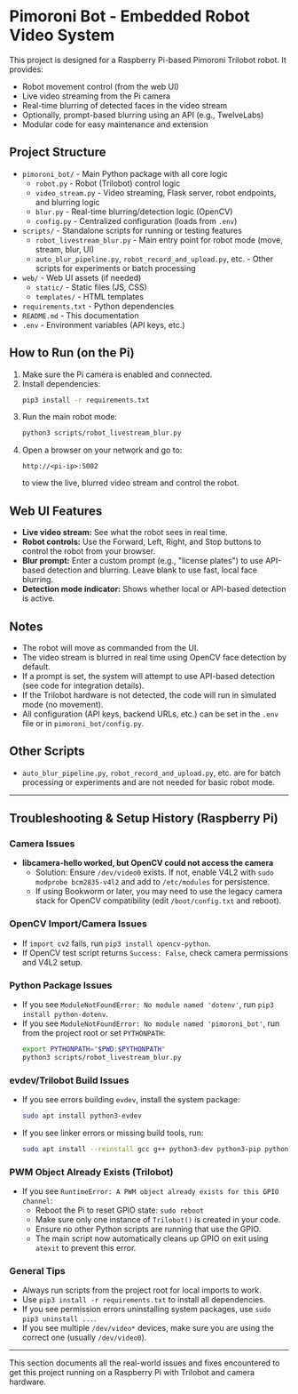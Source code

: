 # Pimoroni Bot - Embedded Robot Video System

This project is designed for a Raspberry Pi-based Pimoroni Trilobot robot. It provides:
- Robot movement control (from the web UI)
- Live video streaming from the Pi camera
- Real-time blurring of detected faces in the video stream
- Optionally, prompt-based blurring using an API (e.g., TwelveLabs)
- Modular code for easy maintenance and extension

## Project Structure

- `pimoroni_bot/` - Main Python package with all core logic
    - `robot.py` - Robot (Trilobot) control logic
    - `video_stream.py` - Video streaming, Flask server, robot endpoints, and blurring logic
    - `blur.py` - Real-time blurring/detection logic (OpenCV)
    - `config.py` - Centralized configuration (loads from `.env`)
- `scripts/` - Standalone scripts for running or testing features
    - `robot_livestream_blur.py` - Main entry point for robot mode (move, stream, blur, UI)
    - `auto_blur_pipeline.py`, `robot_record_and_upload.py`, etc. - Other scripts for experiments or batch processing
- `web/` - Web UI assets (if needed)
    - `static/` - Static files (JS, CSS)
    - `templates/` - HTML templates
- `requirements.txt` - Python dependencies
- `README.md` - This documentation
- `.env` - Environment variables (API keys, etc.)

## How to Run (on the Pi)

1. Make sure the Pi camera is enabled and connected.
2. Install dependencies:
   ```bash
   pip3 install -r requirements.txt
   ```
3. Run the main robot mode:
   ```bash
   python3 scripts/robot_livestream_blur.py
   ```
4. Open a browser on your network and go to:
   ```
   http://<pi-ip>:5002
   ```
   to view the live, blurred video stream and control the robot.

## Web UI Features
- **Live video stream:** See what the robot sees in real time.
- **Robot controls:** Use the Forward, Left, Right, and Stop buttons to control the robot from your browser.
- **Blur prompt:** Enter a custom prompt (e.g., "license plates") to use API-based detection and blurring. Leave blank to use fast, local face blurring.
- **Detection mode indicator:** Shows whether local or API-based detection is active.

## Notes
- The robot will move as commanded from the UI.
- The video stream is blurred in real time using OpenCV face detection by default.
- If a prompt is set, the system will attempt to use API-based detection (see code for integration details).
- If the Trilobot hardware is not detected, the code will run in simulated mode (no movement).
- All configuration (API keys, backend URLs, etc.) can be set in the `.env` file or in `pimoroni_bot/config.py`.

## Other Scripts
- `auto_blur_pipeline.py`, `robot_record_and_upload.py`, etc. are for batch processing or experiments and are not needed for basic robot mode.

---

## Troubleshooting & Setup History (Raspberry Pi)

### Camera Issues
- **libcamera-hello worked, but OpenCV could not access the camera**
  - Solution: Ensure `/dev/video0` exists. If not, enable V4L2 with `sudo modprobe bcm2835-v4l2` and add to `/etc/modules` for persistence.
  - If using Bookworm or later, you may need to use the legacy camera stack for OpenCV compatibility (edit `/boot/config.txt` and reboot).

### OpenCV Import/Camera Issues
- If `import cv2` fails, run `pip3 install opencv-python`.
- If OpenCV test script returns `Success: False`, check camera permissions and V4L2 setup.

### Python Package Issues
- If you see `ModuleNotFoundError: No module named 'dotenv'`, run `pip3 install python-dotenv`.
- If you see `ModuleNotFoundError: No module named 'pimoroni_bot'`, run from the project root or set `PYTHONPATH`:
  ```bash
  export PYTHONPATH="$PWD:$PYTHONPATH"
  python3 scripts/robot_livestream_blur.py
  ```

### evdev/Trilobot Build Issues
- If you see errors building `evdev`, install the system package:
  ```bash
  sudo apt install python3-evdev
  ```
- If you see linker errors or missing build tools, run:
  ```bash
  sudo apt install --reinstall gcc g++ python3-dev python3-pip python3-setuptools python3-wheel libevdev-dev libc6
  ```

### PWM Object Already Exists (Trilobot)
- If you see `RuntimeError: A PWM object already exists for this GPIO channel`:
  - Reboot the Pi to reset GPIO state: `sudo reboot`
  - Make sure only one instance of `Trilobot()` is created in your code.
  - Ensure no other Python scripts are running that use the GPIO.
  - The main script now automatically cleans up GPIO on exit using `atexit` to prevent this error.

### General Tips
- Always run scripts from the project root for local imports to work.
- Use `pip3 install -r requirements.txt` to install all dependencies.
- If you see permission errors uninstalling system packages, use `sudo pip3 uninstall ...`.
- If you see multiple `/dev/video*` devices, make sure you are using the correct one (usually `/dev/video0`).

---
This section documents all the real-world issues and fixes encountered to get this project running on a Raspberry Pi with Trilobot and camera hardware.